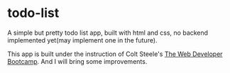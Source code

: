 # todo-list

A simple but pretty todo list app, built with html and css, no backend implemented yet(may implement one in the future).

This app is built under the instruction of Colt Steele's [The Web Developer Bootcamp](https://www.udemy.com/the-web-developer-bootcamp/). And I will bring some improvements.
